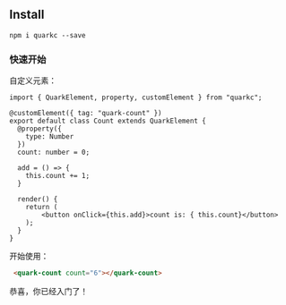 ## Install

```shell
npm i quarkc --save
```

### 快速开始

自定义元素：

```tsx
import { QuarkElement, property, customElement } from "quarkc";

@customElement({ tag: "quark-count" })
export default class Count extends QuarkElement {
  @property({
    type: Number
  })
  count: number = 0;

  add = () => {
    this.count += 1;
  }

  render() {
    return (
        <button onClick={this.add}>count is: { this.count}</button>
    );
  }
}
```

开始使用：
```html
 <quark-count count="6"></quark-count>
```

恭喜，你已经入门了！
